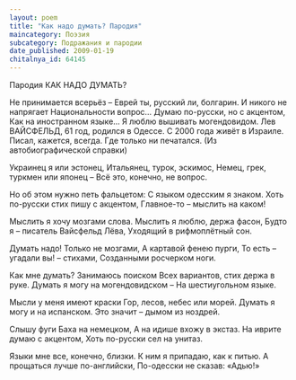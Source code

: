 ```yaml
---
layout: poem
title: "Как надо думать? Пародия"
maincategory: Поэзия
subcategory: Подражания и пародии
date_published: 2009-01-19
chitalnya_id: 64145
---
```




Пародия 
КАК НАДО ДУМАТЬ?

Не принимается всерьёз –
Еврей ты, русский ли, болгарин.
И никого не напрягает
Национальности вопрос…
Думаю по-русски, но с акцентом,
Как на иностранном языке…
Я люблю вышивать могендовидом.
Лев ВАЙСФЕЛЬД,
61 год, родился в Одессе.
С 2000 года живёт в Израиле. 
Писал, кажется, всегда.
Где только ни печатался. 
(Из автобиографической справки)

Украинец я или эстонец,
Итальянец, турок, эскимос,
Немец, грек, туркмен или японец –
Всё это, конечно, не вопрос.
 
Но об этом нужно петь фальцетом:
С языком одесским я знаком.
Хоть по-русски стих пишу с акцентом,
Главное-то – мыслить на каком!

Мыслить я хочу мозгами слова.
Мыслить я люблю, держа фасон,
Будто я – писатель Вайсфельд Лёва,
Уходящий в рифмоплётный сон.

Думать надо! Только не мозгами,
А картавой фенею пурги,
То есть – угадали вы! – стихами,
Созданными росчерком ноги.

Как мне думать? Занимаюсь поиском
Всех вариантов, стих держа в руке.
Думать я могу на могендовидском –
На шестиугольном языке.

Мысли у меня имеют краски
Гор, лесов, небес или морей.
Думать я могу и на испанском.
Это значит – дымом из ноздрей.

Слышу фуги Баха на немецком,
А на идише вхожу в экстаз.
На иврите думаю с акцентом,
Хоть по-русски сел на унитаз.

Языки мне все, конечно, близки.
К ним я припадаю, как к питью.
А прощаться лучше по-английски,
По-одесски не сказав: «Адью!»






